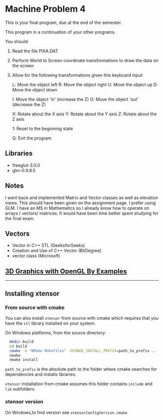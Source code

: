# Machine Problem 4

This is your final program, due at the end of the semester.  

This program in a continuation of your other programs.  

You should:

1. Read the file PIXA.DAT 

2. Perform World to Screen coordinate transformations to draw the data on the screen 

3. Allow for the following transformations given this keyboard input:

	L:  Move the object left
	R:  Move the object right
	U:  Move the object up
	D:  Move the object down

	I:  Move the object 'in'  (increase the Z)
	O:  Move the object 'out' (decrease the Z)

	X:  Rotate about the X axis
	Y:  Rotate about the Y axis
	Z:  Rotate about the Z axis

	1:  Reset to the beginning state

	Q:  Exit the program


## Libraries

- freeglut-3.0.0
- glm-0.9.8.5


## Notes

I went back and implemented Matrix and Vector classes as well as elevation views. This should have been given on the assignment page. I prefer using GLM. I have an MS in Mathematics so I already know how to operate on arrays / vectors/ matrices. It would have been time better spent studying for the final exam.


## Vectors

- Vector in C++ STL (GeeksforGeeks)
- Creation and Use of C++ Vector (BitDegree)
- vector class (Microsoft)


## [3D Graphics with OpenGL By Examples](https://www3.ntu.edu.sg/home/ehchua/programming/opengl/CG_Examples.html)


----------


## Installing xtensor

### From source with cmake

You can also install `xtensor` from source with cmake which requires that you have the `xtl` library installed on your system. 

On Windows platforms, from the source directory:

```bash
  mkdir build
  cd build
  cmake -G "NMake Makefiles" -DCMAKE_INSTALL_PREFIX=path_to_prefix ..
  nmake
  nmake install
```

`path_to_prefix` is the absolute path to the folder where cmake searches for dependencies and installs libraries. 

`xtensor` installation from cmake assumes this folder contains `include` and `lib` subfolders.

### xtensor version

On Windows,to find version see `xtensorConfigVersion.cmake`


